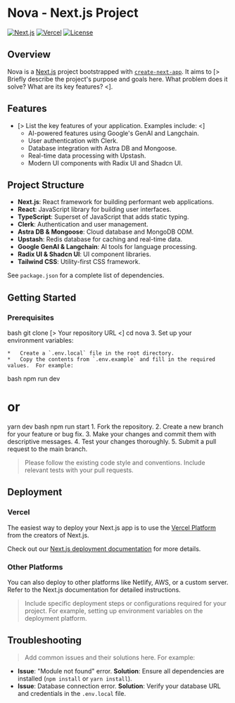 
# Nova - Next.js Project

<!-- Badges -->
[![Next.js](https://img.shields.io/badge/Next.js-black?style=flat-square&logo=next.js&logoColor=white)](https://nextjs.org/)
[![Vercel](https://img.shields.io/badge/Vercel-000000?style=flat-square&logo=vercel&logoColor=white)](https://vercel.com/)
[![License](https://img.shields.io/badge/License-MIT-yellow.svg)](https://opensource.org/licenses/MIT)

## Overview

Nova is a [Next.js](https://nextjs.org) project bootstrapped with [`create-next-app`](https://nextjs.org/docs/app/api-reference/cli/create-next-app). It aims to [> Briefly describe the project's purpose and goals here. What problem does it solve? What are its key features? <].

## Features

- [> List the key features of your application. Examples include: <]
    - AI-powered features using Google's GenAI and Langchain.
    - User authentication with Clerk.
    - Database integration with Astra DB and Mongoose.
    - Real-time data processing with Upstash.
    - Modern UI components with Radix UI and Shadcn UI.

## Project Structure

- **Next.js**: React framework for building performant web applications.
- **React**: JavaScript library for building user interfaces.
- **TypeScript**: Superset of JavaScript that adds static typing.
- **Clerk**: Authentication and user management.
- **Astra DB & Mongoose**: Cloud database and MongoDB ODM.
- **Upstash**: Redis database for caching and real-time data.
- **Google GenAI & Langchain**: AI tools for language processing.
- **Radix UI & Shadcn UI**: UI component libraries.
- **Tailwind CSS**: Utility-first CSS framework.

See `package.json` for a complete list of dependencies.

## Getting Started

### Prerequisites

bash
   git clone [> Your repository URL <]
   cd nova
   3.  Set up your environment variables:

    *   Create a `.env.local` file in the root directory.
    *   Copy the contents from `.env.example` and fill in the required values.  For example:

bash
   npm run dev
   # or
   yarn dev
   bash
    npm run start
    1.  Fork the repository.
2.  Create a new branch for your feature or bug fix.
3.  Make your changes and commit them with descriptive messages.
4.  Test your changes thoroughly.
5.  Submit a pull request to the main branch.

> Please follow the existing code style and conventions.  Include relevant tests with your pull requests.

## Deployment

### Vercel

The easiest way to deploy your Next.js app is to use the [Vercel Platform](https://vercel.com/new?utm_medium=default-template&filter=next.js&utm_source=create-next-app&utm_campaign=create-next-app-readme) from the creators of Next.js.

Check out our [Next.js deployment documentation](https://nextjs.org/docs/app/building-your-application/deploying) for more details.

### Other Platforms

You can also deploy to other platforms like Netlify, AWS, or a custom server. Refer to the Next.js documentation for detailed instructions.

> Include specific deployment steps or configurations required for your project.  For example, setting up environment variables on the deployment platform.

## Troubleshooting

> Add common issues and their solutions here. For example:

- **Issue**: "Module not found" error.
  **Solution**: Ensure all dependencies are installed (`npm install` or `yarn install`).
- **Issue**: Database connection error.
  **Solution**: Verify your database URL and credentials in the `.env.local` file.

